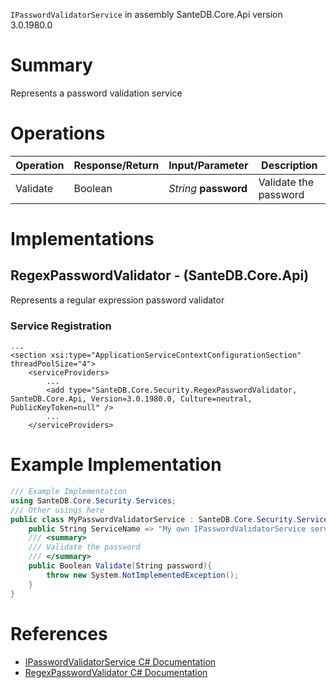 `IPasswordValidatorService` in assembly SanteDB.Core.Api version 3.0.1980.0

# Summary
Represents a password validation service

# Operations

|Operation|Response/Return|Input/Parameter|Description|
|-|-|-|-|
|Validate|Boolean|*String* **password**|Validate the password|

# Implementations


## RegexPasswordValidator - (SanteDB.Core.Api)
Represents a regular expression password validator

### Service Registration
```markup
...
<section xsi:type="ApplicationServiceContextConfigurationSection" threadPoolSize="4">
	<serviceProviders>
		...
		<add type="SanteDB.Core.Security.RegexPasswordValidator, SanteDB.Core.Api, Version=3.0.1980.0, Culture=neutral, PublicKeyToken=null" />
		...
	</serviceProviders>
```
# Example Implementation
```csharp
/// Example Implementation
using SanteDB.Core.Security.Services;
/// Other usings here
public class MyPasswordValidatorService : SanteDB.Core.Security.Services.IPasswordValidatorService { 
	public String ServiceName => "My own IPasswordValidatorService service";
	/// <summary>
	/// Validate the password
	/// </summary>
	public Boolean Validate(String password){
		throw new System.NotImplementedException();
	}
}
```

# References

* [IPasswordValidatorService C# Documentation](http://santesuite.org/assets/doc/net/html/T_SanteDB_Core_Security_Services_IPasswordValidatorService.htm)
* [RegexPasswordValidator C# Documentation](http://santesuite.org/assets/doc/net/html/T_SanteDB_Core_Security_RegexPasswordValidator.htm)
